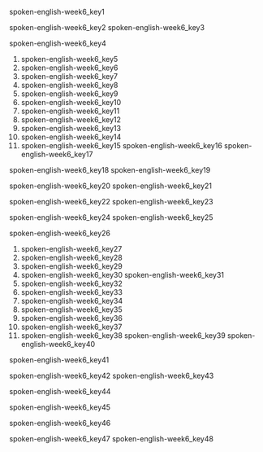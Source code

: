 spoken-english-week6_key1


spoken-english-week6_key2
spoken-english-week6_key3


spoken-english-week6_key4
1. spoken-english-week6_key5
2. spoken-english-week6_key6
3. spoken-english-week6_key7
4. spoken-english-week6_key8
1. spoken-english-week6_key9
2. spoken-english-week6_key10
3. spoken-english-week6_key11
4. spoken-english-week6_key12
5. spoken-english-week6_key13
6. spoken-english-week6_key14
7. spoken-english-week6_key15
spoken-english-week6_key16
spoken-english-week6_key17


spoken-english-week6_key18
spoken-english-week6_key19


spoken-english-week6_key20
spoken-english-week6_key21


spoken-english-week6_key22
spoken-english-week6_key23


spoken-english-week6_key24
spoken-english-week6_key25


spoken-english-week6_key26
1. spoken-english-week6_key27
2. spoken-english-week6_key28
3. spoken-english-week6_key29
4. spoken-english-week6_key30
spoken-english-week6_key31
1. spoken-english-week6_key32
2. spoken-english-week6_key33
3. spoken-english-week6_key34
4. spoken-english-week6_key35
5. spoken-english-week6_key36
6. spoken-english-week6_key37
7. spoken-english-week6_key38
spoken-english-week6_key39
spoken-english-week6_key40


spoken-english-week6_key41


spoken-english-week6_key42
spoken-english-week6_key43


spoken-english-week6_key44



spoken-english-week6_key45


spoken-english-week6_key46


spoken-english-week6_key47
spoken-english-week6_key48
